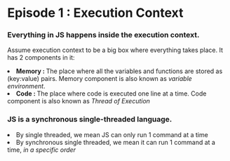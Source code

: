 # Episode 1 : Execution Context

### Everything in JS happens inside the execution context. 

Assume execution context to be a big box where everything takes place. It has 2 components in it:
<li> <strong>Memory : </strong>The place where all the variables and functions are stored as (key:value) pairs. Memory component is also known as <em>variable environment</em>.
<li> <strong>Code : </strong>The place where code is executed one line at a time. Code component is also known as <em>Thread of Execution</em>

### JS is a synchronous single-threaded language. 
<li> By single threaded, we mean JS can only run 1 command at a time
<li> By synchronous single threaded, we mean it can run 1 command at a time, <em>in a specific order</em>
